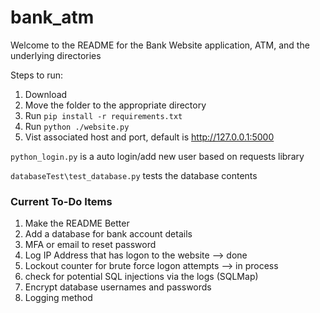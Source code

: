 # bank_atm

Welcome to the README for the Bank Website application, ATM, and the underlying directories

Steps to run:

1. Download
2. Move the folder to the appropriate directory
3. Run `pip install -r requirements.txt`
4. Run `python ./website.py`
5. Vist associated host and port, default is <http://127.0.0.1:5000>

`python_login.py` is a auto login/add new user based on requests library

`databaseTest\test_database.py` tests the database contents

### Current To-Do Items ###

1. Make the README Better
2. Add a database for bank account details
3. MFA or email to reset password
4. Log IP Address that has logon to the website --> done 
5. Lockout counter for brute force logon attempts --> in process
6. check for potential SQL injections via the logs (SQLMap)
7. Encrypt database usernames and passwords
8. Logging method
